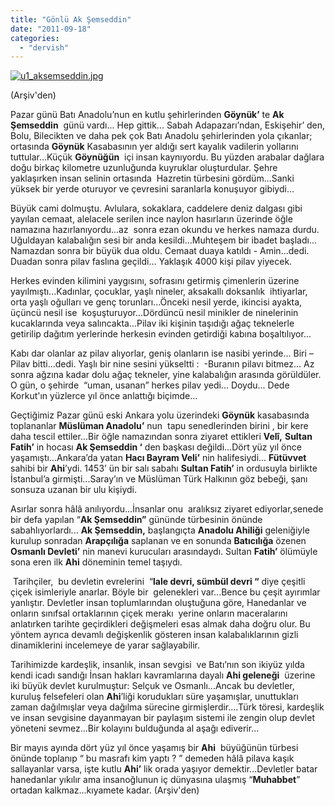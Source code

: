 ```yaml
---
title: "Gönlü Ak Şemseddin"
date: "2011-09-18"
categories: 
  - "dervish"
---
```


[![u1_aksemseddin.jpg](/uploads/2011/09/u1_aksemseddin.jpg)](/uploads/2011/09/u1_aksemseddin.jpg "u1_aksemseddin.jpg")

(Arşiv'den)

Pazar günü Batı Anadolu’nun en kutlu şehirlerinden **Göynük’** te **Ak Şemseddin**  günü vardı... Hep gittik... Sabah Adapazarı’ndan, Eskişehir’ den, Bolu, Bilecikten ve daha pek çok Batı Anadolu şehirlerinden yola çıkanlar; ortasında **Göynük** Kasabasının yer aldığı sert kayalık vadilerin yollarını tuttular...Küçük **Göynüğün**  içi insan kaynıyordu. Bu yüzden arabalar dağlara doğu birkaç kilometre uzunluğunda kuyruklar oluşturdular. Şehre yaklaşırken insan selinin ortasında  Hazretin türbesini gördüm...Sanki yüksek bir yerde oturuyor ve çevresini saranlarla konuşuyor gibiydi...

Büyük cami dolmuştu. Avlulara, sokaklara, caddelere deniz dalgası gibi yayılan cemaat, alelacele serilen ince naylon hasırların üzerinde öğle namazına hazırlanıyordu...az  sonra ezan okundu ve herkes namaza durdu. Uğuldayan kalabalığın sesi bir anda kesildi...Muhteşem bir ibadet başladı... Namazdan sonra bir büyük dua oldu. Cemaat duaya katıldı - Amin...dedi. Duadan sonra pilav faslına geçildi... Yaklaşık 4000 kişi pilav yiyecek.

Herkes evinden kilimini yaygısını, sofrasını getirmiş çimenlerin üzerine yayılmıştı...Kadınlar, çocuklar, yaşlı nineler, aksakallı doksanlık  ihtiyarlar, orta yaşlı oğulları ve genç torunları...Önceki nesil yerde, ikincisi ayakta, üçüncü nesil ise  koşuşturuyor...Dördüncü nesil minikler de ninelerinin kucaklarında veya salıncakta...Pilav iki kişinin taşıdığı ağaç teknelerle getirilip dağıtım yerlerinde herkesin evinden getirdiği kabına boşaltılıyor...

Kabı dar olanlar az pilav alıyorlar, geniş olanların ise nasibi yerinde... Biri –Pilav bitti...dedi. Yaşlı bir nine sesini yükseltti :  \-Buranın pilavı bitmez... Az sonra ağzına kadar dolu ağaç tekneler, yine kalabalığın arasında görüldüler. O gün, o şehirde  “uman, usanan” herkes pilav yedi... Doydu... Dede Korkut'ın yüzlerce yıl önce anlattığı biçimde...

Geçtiğimiz Pazar günü eski Ankara yolu üzerindeki **Göynük** kasabasında toplananlar **Müslüman Anadolu’** nun  tapu senedlerinden birini , bir kere daha tescil ettiler...Bir öğle namazından sonra ziyaret ettikleri **Velî,** **Sultan Fatih’** in hocası **Ak Şemseddin ‘** den başkası değildi...Dört yüz yıl önce yaşamıştı...Ankara’da yatan **Hacı Bayram Veli’** nin halifesiydi... **Fütüvvet** sahibi bir **Ahi**’ydi. 1453’ ün bir salı sabahı **Sultan Fatih’** in ordusuyla birlikte İstanbul’a girmişti...Saray’ın ve Müslüman Türk Halkının göz bebeği, şanı sonsuza uzanan bir ulu kişiydi.

Asırlar sonra hâlâ anılıyordu...İnsanlar onu  aralıksız ziyaret ediyorlar,senede bir defa yapılan “**Ak Şemseddin”** gününde türbesinin önünde sabahlıyorlardı... **Ak Şemseddin,** başlangıçta **Anadolu Ahiliği** geleniğiyle kurulup sonradan **Arapçılığa** saplanan ve en sonunda **Batıcılığa** özenen **Osmanlı Devleti’** nin manevi kurucuları arasındaydı. Sultan **Fatih’** ölümüyle sona eren ilk **Ahi** döneminin temel taşıydı.                                    

 Tarihçiler,  bu devletin evrelerini  “**lale devri, sümbül devri “** diye çeşitli çiçek isimleriyle anarlar. Böyle bir  gelenekleri var...Bence bu çeşit ayırımlar yanlıştır. Devletler insan toplumlarından oluştuğuna göre, Hanedanlar ve onların sınıfsal ortaklarının çiçek merakı  yerine onların maceralarını anlatırken tarihte geçirdikleri değişmeleri esas almak daha doğru olur. Bu yöntem ayrıca devamlı değişkenlik gösteren insan kalabalıklarının gizli dinamiklerini incelemeye de yarar sağlayabilir.                   

Tarihimizde kardeşlik, insanlık, insan sevgisi  ve Batı’nın son ikiyüz yılda kendi icadı sandığı İnsan hakları kavramlarına dayalı **Ahi geleneği**  üzerine iki büyük devlet kurulmuştur: Selçuk ve Osmanlı...Ancak bu devletler, kuruluş felsefeleri olan **Ahi**’liği korudukları süre yaşamışlar, unuttukları zaman dağılmışlar veya dağılma sürecine girmişlerdir....Türk töresi, kardeşlik ve insan sevgisine dayanmayan bir paylaşım sistemi ile zengin olup devlet yöneteni sevmez...Bir kolayını bulduğunda al aşağı ediverir...

Bir mayıs ayında dört yüz yıl önce yaşamış bir **Ahi**  büyüğünün türbesi önünde toplanıp “ bu masrafı kim yaptı ? ” demeden hâlâ pilava kaşık sallayanlar varsa, işte kutlu **Ahi’** lik orada yaşıyor demektir...Devletler batar hanedanlar yıkılır ama insanoğlunun iç dünyasına ulaşmış “**Muhabbet**” ortadan kalkmaz...kıyamete kadar. (Arşiv'den)
